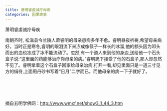 ```yaml
---
title: 萧明睿虔诚疗母疾
categories: 因果故事
---
```



	   
萧明睿虔诚疗母疾

南朝齐时, 松滋县令兰陵人萧睿明的母亲患病多年不愈。睿明昼夜祈祷,希望母亲病好。当时正是寒冬,睿明的眼泪流下来冻成像筷子一样长的冰溜,他的额头因为叩头而出的血也冻成了冰不能流动了。忽然,有一个道人来到他的身边,送给他一个石头盒子说:“这里面的药能够治疗你母亲的病。”睿明跪下接受了他的石盒子,那人却忽然不见了。睿明拿着这个石盒子回家给母亲治病,打开一看,却见里面只是一道三寸见方的绢符,上面用丹砂书写着“日月”二字而已。而他母亲的病一下子就好了。

　 　
　

　 　

摘自五明学佛网：http://www.wmxf.net/show3_1_44_3.htm
